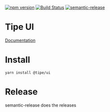 [![npm version](https://badge.fury.io/js/%40tipe%2Fui.svg)](https://badge.fury.io/js/%40tipe%2Fui)
[![Build Status](https://travis-ci.com/tipeio/tipe-ui.svg?branch=master)](https://travis-ci.com/tipeio/tipe-ui)
[![semantic-release](https://img.shields.io/badge/%20%20%F0%9F%93%A6%F0%9F%9A%80-semantic--release-e10079.svg)](https://github.com/semantic-release/semantic-release)
# Tipe UI 

[Documentation](https://tipeio.github.io/tipe-ui)

# Install

```
yarn install @tipe/ui
```

# Release

semantic-release does the releases
